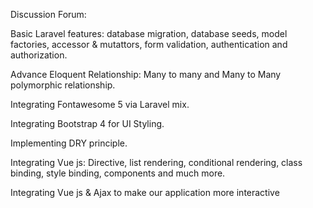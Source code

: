 Discussion Forum:

Basic Laravel features: database migration, database seeds, model factories, accessor & mutattors, form validation, authentication and authorization.

Advance Eloquent Relationship: Many to many and Many to Many polymorphic relationship.

Integrating Fontawesome 5 via Laravel mix.

Integrating Bootstrap 4 for UI Styling.

Implementing DRY principle.

Integrating Vue js: Directive, list rendering, conditional rendering, class binding, style binding, components and much more.

Integrating Vue js & Ajax to make our application more interactive
